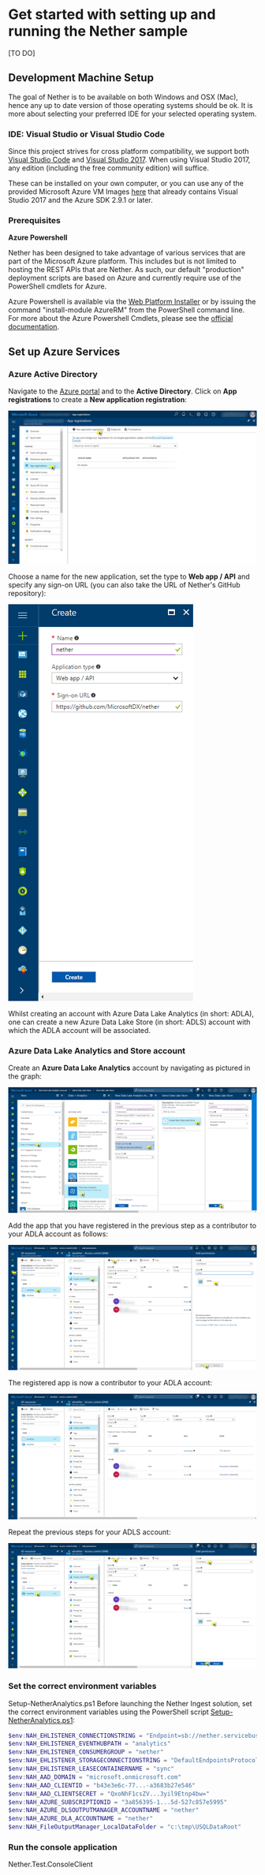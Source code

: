 # Get started with setting up and running the Nether sample

[TO DO]

## Development Machine Setup

The goal of Nether is to be available on both Windows and OSX (Mac), hence any up to date version of those operating systems should be ok. It is more about selecting your preferred IDE for your selected operating system.

### IDE: Visual Studio or Visual Studio Code

Since this project strives for cross platform compatibility, we support both [Visual Studio Code](https://code.visualstudio.com) and [Visual Studio 2017](https://www.visualstudio.com/vs/). When using Visual Studio 2017, any edition (including the free community edition) will suffice.

These can be installed on your own computer, or you can use any of the provided Microsoft Azure VM Images [here](https://azuremarketplace.microsoft.com/en-us/marketplace/apps/category/compute?page=1&search=visual%20studio) that already contains Visual Studio 2017 and the Azure SDK 2.9.1 or later.


### Prerequisites

**Azure Powershell**

Nether has been designed to take advantage of various services that are part of the Microsoft Azure platform. This includes but is not limited to hosting the REST APIs that are Nether. As such, our default "production" deployment scripts are based on Azure and currently require use of the PowerShell cmdlets for Azure.

Azure Powershell is available via the [Web Platform Installer](https://www.microsoft.com/web/downloads/platform.aspx) or by issuing the command "install-module AzureRM" from the PowerShell command line. For more about the Azure Powershell Cmdlets, please see the [official documentation](https://docs.microsoft.com/en-us/powershell/).


## Set up Azure Services

### Azure Active Directory

Navigate to the [Azure portal](http://portal.azure.com) and to the **Active Directory**. Click on **App registrations** to create a **New application registration**:

![New application registration](../images/getstarted/AAD1.png)

Choose a name for the new application, set the type to **Web app / API** and specify any sign-on URL (you can also take the URL of Nether's GitHub repository):

![Register new web app](../images/getstarted/AAD2.png)

Whilst creating an account with Azure Data Lake Analytics (in short: ADLA), one can create a new Azure Data Lake Store (in short: ADLS) account with which the ADLA account will be associated.


### Azure Data Lake Analytics and Store account

Create an **Azure Data Lake Analytics** account by navigating as pictured in the graph:

![Create an Azure Data Lake Analytics and Store account](../images/getstarted/ADL1.png)

Add the app that you have registered in the previous step as a contributor to your ADLA  account as follows:

![Add the registered app as a contributor to your ADLA account](../images/getstarted/ADL2.png)

The registered app is now a contributor to your ADLA account:

![The registered app is now a contributor to your ADLA account](../images/getstarted/ADL3.png)

Repeat the previous steps for your ADLS account:

![Add the registered app as a contributor to your ADLS account](../images/getstarted/ADL4.png)


### Set the correct environment variables
Setup-NetherAnalytics.ps1
Before launching the Nether Ingest solution, set the correct environment variables using the PowerShell script [Setup-NetherAnalytics.ps1](../../scripts/Setup-NetherAnalytics.ps1):


```powershell
$env:NAH_EHLISTENER_CONNECTIONSTRING = "Endpoint=sb://nether.servicebus.windows.net/;SharedAccessKeyName=RootManageSharedAccessKey;SharedAccessKey=h16jv6nc0...u2YH+U2xg0YI14="
$env:NAH_EHLISTENER_EVENTHUBPATH = "analytics"
$env:NAH_EHLISTENER_CONSUMERGROUP = "nether"
$env:NAH_EHLISTENER_STORAGECONNECTIONSTRING = "DefaultEndpointsProtocol=https;AccountName=netherdashboard;AccountKey=oT30a8/BSwTFg/4GGWLPCeGIHBfgDcMf...yJMoX2lvTnWSIrjtwU9kg9YaL0Qw==;EndpointSuffix=core.windows.net"
$env:NAH_EHLISTENER_LEASECONTAINERNAME = "sync"
$env:NAH_AAD_DOMAIN = "microsoft.onmicrosoft.com"
$env:NAH_AAD_CLIENTID = "b43e3e6c-77...-a3683b27e546"
$env:NAH_AAD_CLIENTSECRET = "QxoNhF1csZV...3yil9Etnp4bw="
$env:NAH_AZURE_SUBSCRIPTIONID = "3a856395-1...5d-527c857e5995"
$env:NAH_AZURE_DLSOUTPUTMANAGER_ACCOUNTNAME = "nether"
$env:NAH_AZURE_DLA_ACCOUNTNAME = "nether"
$env:NAH_FileOutputManager_LocalDataFolder = "c:\tmp\USQLDataRoot"
```



### Run the console application

Nether.Test.ConsoleClient